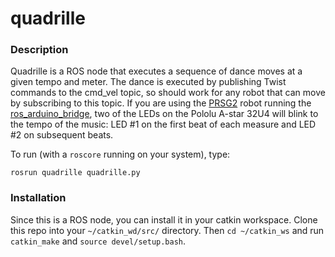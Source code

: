 # quadrille

### Description

Quadrille is a ROS node that executes a sequence of dance moves at a given tempo and meter.  The dance is executed by publishing Twist commands to the cmd_vel topic, so should work for any robot that can move by subscribing to this topic.  If you are using the [PRSG2](http://programmingrobotsstudygroup.github.io/) robot running the [ros_arduino_bridge](https://github.com/ProgrammingRobotsStudyGroup/ros_arduino_bridge), two of the LEDs on the Pololu A-star 32U4 will blink to the tempo of the music: LED #1 on the first beat of each measure and LED #2 on subsequent beats.

To run (with a `roscore` running on your system), type:
```
rosrun quadrille quadrille.py
```

### Installation

Since this is a ROS node, you can install it in your catkin workspace.  Clone this repo into your `~/catkin_wd/src/` directory.  Then 
`cd ~/catkin_ws` and run `catkin_make` and `source devel/setup.bash`.  

